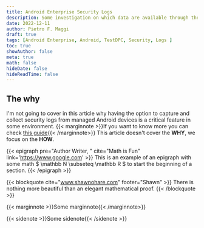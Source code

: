 ```yaml
---
title: Android Enterprise Security Logs
description: Some investigation on which data are available through the Android Enterprise Security Logs.
date: 2022-12-11
author: Pietro F. Maggi
draft: true
tags: [Android Enterprise, Android, TestDPC, Security, Logs ]
toc: true
showAuthor: false
meta: true
math: false
hideDate: false
hideReadTime: false
---
```


## The why

I'm not going to cover in this article why having the option to capture and collect security logs from managed Android devices is a critical feature in some environment.
{{< marginnote >}}If you want to know more you can check [this guide](https://d.android.com){{< /marginnote>}}
This article doesn't cover the **WHY**, we focus on the **HOW**.

{{< epigraph pre="Author Writer, " cite="Math is Fun" link='https://www.google.com' >}}
This is an example of an epigraph with some math
$ \mathbb N \subseteq \mathbb R $
to start the beginning of a section.
{{< /epigraph >}}


{{< blockquote cite="www.shawnohare.com" footer="Shawn" >}}
  There is nothing more beautiful than an elegant mathematical proof.
{{< /blockquote >}}

{{< marginnote >}}Some marginnote{{< /marginnote>}}


{{< sidenote >}}Some sidenote{{< /sidenote >}}


[1]: https://d.android.com/
